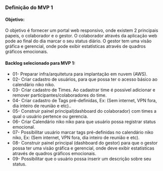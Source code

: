### Definição do MVP 1

#### Objetivo:

O objetivo é fornecer um portal web responsivo, onde existem 2 principais papeis, o colaborador e o gestor.
O colaborador através da aplicação web pode ao final do dia marcar o seu status diário.
O gestor tem uma visão gráfica e gerencial, onde pode exibir estatísticas através de quadros gráficos emocionais.

#### Backlog selecionado para MVP 1:

- 01- Preparar infra/arquitetura para implantação em nuvem (AWS).
- 02- Criar cadastro de usuários, para que possa ter o acesso básico ao calendário niko niko.
- 03- Criar cadastro de Times. Ao cadastrar time é possível adicionar e remover participantes/colaboradores do time.
- 04- Criar cadastro de Tags pré-definidas, Ex: (Sem internet, VPN fora, dia inteiro de reunião e etc)..
- 05- Construir painel principal(dashboard do colaborador) com times a qual o usuário pertence ou gerencia.
- 06- Criar Calendário niko niko para que usuário possa registrar status emocional.
- 07- Possibilitar usuário marcar tags pré-definidas no calendário niko niko, Ex: (Sem internet, VPN fora, dia inteiro de reunião e etc).
- 08- Construir painel principal (dashboard do gestor) para que o gestor possa ter uma visão gráfica e gerencial, onde deve exibir estatísticas através de quadros gráficos emocionais.
- 09- Possibilitar que o usuário possa inserir um descrição sobre seu status.


